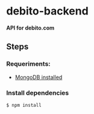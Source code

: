 debito-backend
=======

**API for debito.com**

Steps
-----

### Requeriments:

* [MongoDB installed](http://www.mongodb.org/downloads)

### Install dependencies

```console
$ npm install
```
